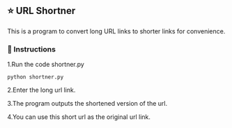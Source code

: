 ## ⭐ URL Shortner
This is a program to convert long URL links to shorter links for convenience.
### 📜 Instructions 
1.Run the code shortner.py

  `python shortner.py`

2.Enter the long url link.

3.The program outputs the shortened version of the url.

4.You can use this short url as the original url link.
